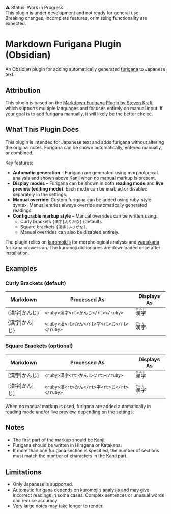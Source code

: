⚠️ Status: Work in Progress  
This plugin is under development and not ready for general use.  
Breaking changes, incomplete features, or missing functionality are expected.  

# Markdown Furigana Plugin (Obsidian)

An Obsidian plugin for adding automatically generated [furigana](https://en.wikipedia.org/wiki/Furigana) to Japanese text.

## Attribution

This plugin is based on the [Markdown Furigana Plugin by Steven Kraft](https://github.com/steven-kraft/obsidian-markdown-furigana) which supports multiple languages and focuses entirely on manual input. If your goal is to add furigana manually, it will likely be the better choice.  

## What This Plugin Does

This plugin is intended for Japanese text and adds furigana without altering the original notes. Furigana can be shown automatically, entered manually, or combined.  

Key features:  
- **Automatic generation** – Furigana are generated using morphological analysis and shown above Kanji when no manual markup is present.  
- **Display modes** – Furigana can be shown in both **reading mode** and **live preview (editing mode)**. Each mode can be enabled or disabled separately in the settings.  
- **Manual override**: Custom furigana can be added using ruby-style syntax. Manual entries always override automatically generated readings.  
- **Configurable markup style** – Manual overrides can be written using:  
  - Curly brackets `{漢字|ふりがな}` (default).  
  - Square brackets `[漢字|ふりがな]`.  
  - Manual overrides can also be disabled entirely.  
  
The plugin relies on [kuromoji.js](https://github.com/takuyaa/kuromoji.js) for morphological analysis and [wanakana](https://github.com/WaniKani/WanaKana) for kana conversion. The kuromoji dictionaries are downloaded once after installation.


## Examples

### Curly Brackets (default)

| Markdown    | Processed As                           | Displays As                          |
| ----------- | -------------------------------------- | ------------------------------------ |
| {漢字\|かんじ}   | `<ruby>漢字<rt>かんじ</rt></ruby>`          | <ruby>漢字<rt>かんじ</rt></ruby>          |
| {漢字\|かん\|じ} | `<ruby>漢<rt>かん</rt>字<rt>じ</rt></ruby>` | <ruby>漢<rt>かん</rt>字<rt>じ</rt></ruby> |

### Square Brackets (optional)

| Markdown    | Processed As                           | Displays As                          |
| ----------- | -------------------------------------- | ------------------------------------ |
| [漢字\|かんじ]   | `<ruby>漢字<rt>かんじ</rt></ruby>`          | <ruby>漢字<rt>かんじ</rt></ruby>          |
| [漢字\|かん\|じ] | `<ruby>漢<rt>かん</rt>字<rt>じ</rt></ruby>` | <ruby>漢<rt>かん</rt>字<rt>じ</rt></ruby> |

When no manual markup is used, furigana are added automatically in reading mode and/or live preview, depending on the settings.

## Notes

- The first part of the markup should be Kanji.  
- Furigana should be written in Hiragana or Katakana.  
- If more than one furigana section is specified, the number of sections must match the number of characters in the Kanji part.  

## Limitations

- Only Japanese is supported.  
- Automatic furigana depends on kuromoji’s analysis and may give incorrect readings in some cases.  Complex sentences or unusual words can reduce accuracy.  
- Very large notes may take longer to render.  

